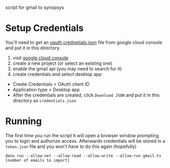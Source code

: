 script for gmail to synopsys

# Setup Credentials

You'll need to get an [oauth crednetials.json](https://developers.google.com/gmail/api/quickstart/nodejs#authorize_credentials_for_a_desktop_application) file from google cloud console and put it in this directory.

1. visit [google cloud console](https://console.cloud.google.com/apis/credentials)
2. create a new project (or select an existing one)
3. enable the gmail api (you may need to search for it)
4. create credentials and select desktop app 
- Create Credentials > OAuth client ID
- Application type > Desktop app
- After the credentials are created, click `Download JSON` and put it in this directory as `credentials.json`

# Running

The first time you run the script it will open a browser window prompting you to login and authorize access.  Afterwards credentials will be stored in a `token.json` file and you won't have to do this again (hopefully)

```
deno run --allow-net --allow-read --allow-write --allow-run gmail.ts [number of emails to import]
```
